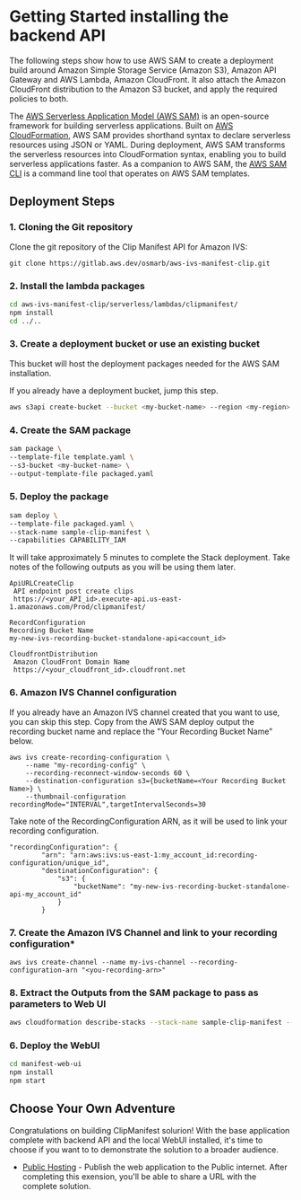 # Getting Started installing the backend API

The following steps show how to use AWS SAM to create a deployment build around Amazon Simple Storage Service (Amazon S3), Amazon API Gateway and AWS Lambda, Amazon CloudFront. It also attach the Amazon CloudFront distribution to the Amazon S3 bucket, and apply the required policies to both.

The [AWS Serverless Application Model (AWS SAM)](https://aws.amazon.com/serverless/sam/) is an open-source framework for building serverless applications. Built on [AWS CloudFormation](https://aws.amazon.com/cloudformation/), AWS SAM provides shorthand syntax to declare serverless resources using JSON or YAML. During deployment, AWS SAM transforms the serverless resources into CloudFormation syntax, enabling you to build serverless applications faster. As a companion to AWS SAM, the [AWS SAM CLI](https://docs.aws.amazon.com/serverless-application-model/latest/developerguide/serverless-sam-reference.html#serverless-sam-cli) is a command line tool that operates on AWS SAM templates.

## Deployment Steps

### 1. Cloning the Git repository

Clone the git repository of the Clip Manifest API for Amazon IVS:

```
git clone https://gitlab.aws.dev/osmarb/aws-ivs-manifest-clip.git
```


### 2. Install the lambda packages
```sh
cd aws-ivs-manifest-clip/serverless/lambdas/clipmanifest/
npm install
cd ../..
```

### 3. Create a deployment bucket or use an existing bucket
This bucket will host the deployment packages needed for the AWS SAM installation. 

If you already have a deployment bucket, jump this step.

```sh
aws s3api create-bucket --bucket <my-bucket-name> --region <my-region>
```

### 4. Create the SAM package
```sh
sam package \
--template-file template.yaml \
--s3-bucket <my-bucket-name> \
--output-template-file packaged.yaml
```

### 5. Deploy the package 
```sh
sam deploy \
--template-file packaged.yaml \
--stack-name sample-clip-manifest \
--capabilities CAPABILITY_IAM
```

It will take approximately 5 minutes to complete the Stack deployment. Take notes of the following outputs as you will be using them later.

```
ApiURLCreateClip
 API endpoint post create clips
 https://<your_API_id>.execute-api.us-east-1.amazonaws.com/Prod/clipmanifest/

RecordConfiguration
Recording Bucket Name
my-new-ivs-recording-bucket-standalone-api<account_id>
 
CloudfrontDistribution
 Amazon CloudFront Domain Name
 https://<your_cloudfront_id>.cloudfront.net

```


### 6. Amazon IVS Channel configuration

If you already have an Amazon IVS channel created that you want to use, you can skip this step.
Copy from the AWS SAM deploy output the recording bucket name and replace the "Your Recording Bucket Name" below.

```
aws ivs create-recording-configuration \
    --name "my-recording-config" \
    --recording-reconnect-window-seconds 60 \
    --destination-configuration s3={bucketName=<Your Recording Bucket Name>} \
    --thumbnail-configuration recordingMode="INTERVAL",targetIntervalSeconds=30
```

Take note of the RecordingConfiguration ARN, as it will be used to link your recording configuration.

```
"recordingConfiguration": {
        "arn": "arn:aws:ivs:us-east-1:my_account_id:recording-configuration/unique_id",
        "destinationConfiguration": {
            "s3": {
                "bucketName": "my-new-ivs-recording-bucket-standalone-api-my_account_id"
            }
        }
```

### 7. Create the Amazon IVS Channel and link to your recording configuration*

```
aws ivs create-channel --name my-ivs-channel --recording-configuration-arn "<you-recording-arn>"
```

### 8. Extract the Outputs from the SAM package to pass as parameters to Web UI 

```sh
aws cloudformation describe-stacks --stack-name sample-clip-manifest --query 'Stacks[].Outputs' > ../manifest-clip-ui/src/config.json 
```

### 6. Deploy the WebUI 

```sh
cd manifest-web-ui
npm install
npm start
```

## Choose Your Own Adventure

Congratulations on building ClipManifest solurion! With the base application complete with backend API and the local WebUI installed, it's time to choose if you want to to demonstrate the solution to a broader audience.

- [Public Hosting](manifest-clip-ui/public-deploy/README.md) - Publish the web application to the Public internet. After completing this exension, you'll be able to share a URL with the complete solution.
